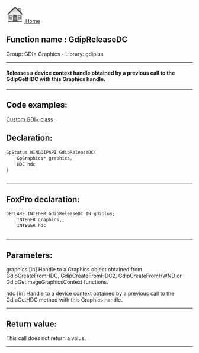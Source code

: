 [<img src="../../images/home.png"> Home ](https://github.com/VFPX/Win32API)  

## Function name : GdipReleaseDC
Group: GDI+ Graphics - Library: gdiplus    
***  


#### Releases a device context handle obtained by a previous call to the GdipGetHDC with this Graphics handle.

***  


## Code examples:
[Custom GDI+ class](../../samples/sample_450.md)  

## Declaration:
```foxpro  
GpStatus WINGDIPAPI GdipReleaseDC(
	GpGraphics* graphics,
	HDC hdc
)
  
```  
***  


## FoxPro declaration:
```foxpro  
DECLARE INTEGER GdipReleaseDC IN gdiplus;
	INTEGER graphics,;
	INTEGER hdc
  
```  
***  


## Parameters:
graphics
[in] Handle to a Graphics object obtained from GdipCreateFromHDC, GdipCreateFromHDC2, GdipCreateFromHWND or GdipGetImageGraphicsContext functions.

hdc
[in] Handle to a device context obtained by a previous call to the GdipGetHDC method with this Graphics handle.   
***  


## Return value:
This call does not return a value.  
***  

